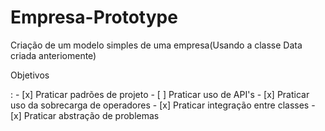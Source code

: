 # Empresa-Prototype
<p>Criação de um modelo simples de uma empresa(Usando a classe Data criada anteriomente)</p>
<p>Objetivos</p>:
- [x] Praticar padrões de projeto
- [ ] Praticar uso de API's
- [x] Praticar uso da sobrecarga de operadores
- [x] Praticar integração entre classes
- [x] Praticar abstração de problemas
